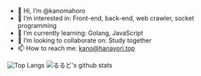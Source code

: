 - 👋 Hi, I’m @kanomahoro
- 👀 I’m interested in: Front-end, back-end, web crawler, socket programming
- 🌱 I’m currently learning: Golang, JavaScript
- 💞️ I’m looking to collaborate on: Study together
- 📫 How to reach me: kano@hanayori.top

<!---
kanomahoro/kanomahoro is a ✨ special ✨ repository because its `README.md` (this file) appears on your GitHub profile.
You can click the Preview link to take a look at your changes.
--->

![Top Langs](https://github-readme-stats-git-masterrstaa-rickstaa.vercel.app/api/top-langs/?username=kanomahoro&hide=html)
![るるど's github stats](https://github-readme-stats-git-masterrstaa-rickstaa.vercel.app/api?username=kanomahoro&show_icons=true&count_private=true&line_height=40)
